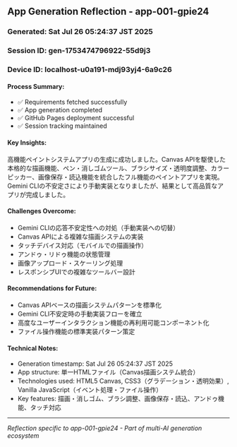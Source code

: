 ## App Generation Reflection - app-001-gpie24

### Generated: Sat Jul 26 05:24:37 JST 2025
### Session ID: gen-1753474796922-55d9j3  
### Device ID: localhost-u0a191-mdj93yj4-6a9c26

#### Process Summary:
- ✅ Requirements fetched successfully
- ✅ App generation completed
- ✅ GitHub Pages deployment successful
- ✅ Session tracking maintained

#### Key Insights:
高機能ペイントシステムアプリの生成に成功しました。Canvas APIを駆使した本格的な描画機能、ペン・消しゴムツール、ブラシサイズ・透明度調整、カラーピッカー、画像保存・読込機能を統合したフル機能のペイントアプリを実現。Gemini CLIの不安定さにより手動実装となりましたが、結果として高品質なアプリが完成しました。

#### Challenges Overcome:
- Gemini CLIの応答不安定性への対処（手動実装への切替）
- Canvas APIによる複雑な描画システムの実装
- タッチデバイス対応（モバイルでの描画操作）
- アンドゥ・リドゥ機能の状態管理
- 画像アップロード・スケーリング処理
- レスポンシブUIでの複雑なツールバー設計

#### Recommendations for Future:
- Canvas APIベースの描画システムパターンを標準化
- Gemini CLI不安定時の手動実装フローを確立
- 高度なユーザーインタラクション機能の再利用可能コンポーネント化
- ファイル操作機能の標準実装パターン策定

#### Technical Notes:
- Generation timestamp: Sat Jul 26 05:24:37 JST 2025
- App structure: 単一HTMLファイル（Canvas描画システム統合）
- Technologies used: HTML5 Canvas, CSS3（グラデーション・透明効果）, Vanilla JavaScript（イベント処理・ファイル操作）
- Key features: 描画・消しゴム、ブラシ調整、画像保存・読込、アンドゥ機能、タッチ対応

---
*Reflection specific to app-001-gpie24 - Part of multi-AI generation ecosystem*